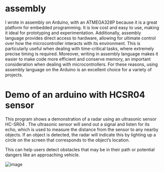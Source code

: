 # assembly

I wrote in assembly on Arduino, with an ATMEGA328P because it is a great platform for embedded programming. It is low cost and easy to use, making it ideal for prototyping and experimentation. Additionally, assembly language provides direct access to hardware, allowing for ultimate control over how the microcontroller interacts with its environment. This is particularly useful when dealing with time-critical tasks, where extremely precise timing is required. Moreover, writing in assembly language makes it easier to make code more efficient and conserve memory, an important consideration when dealing with microcontrollers. For these reasons, using assembly language on the Arduino is an excellent choice for a variety of projects.

# Demo of an arduino with HCSR04 sensor

This program shows a demonstration of a radar using an ultrasonic sensor HC-SR04  . The ultrasonic sensor will send out a signal and listen for its echo, which is used to measure the distance from the sensor to any nearby objects. If an object is detected, the radar will indicate this by lighting up a circle on the screen that corresponds to the object’s location. 

This can help users detect obstacles that may be in their path or potential dangers like an approaching vehicle. 

![image](https://user-images.githubusercontent.com/74420584/209464272-2f67d1f1-7664-4409-9fca-2e80b27d89bf.png)


